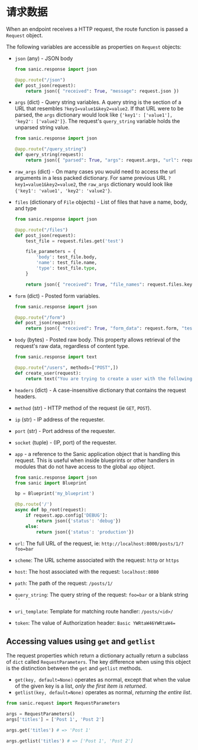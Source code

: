 # 请求数据

When an endpoint receives a HTTP request, the route function is passed a
`Request` object.

The following variables are accessible as properties on `Request` objects:

- `json` (any) - JSON body

  ```python
  from sanic.response import json

  @app.route("/json")
  def post_json(request):
      return json({ "received": True, "message": request.json })
  ```

- `args` (dict) - Query string variables. A query string is the section of a
  URL that resembles `?key1=value1&key2=value2`. If that URL were to be parsed,
  the `args` dictionary would look like `{'key1': ['value1'], 'key2': ['value2']}`.
  The request's `query_string` variable holds the unparsed string value.

  ```python
  from sanic.response import json

  @app.route("/query_string")
  def query_string(request):
      return json({ "parsed": True, "args": request.args, "url": request.url, "query_string": request.query_string })
  ```

- `raw_args` (dict) - On many cases you would need to access the url arguments in
  a less packed dictionary. For same previous URL `?key1=value1&key2=value2`, the
  `raw_args` dictionary would look like `{'key1': 'value1', 'key2': 'value2'}`.

- `files` (dictionary of `File` objects) - List of files that have a name, body, and type

  ```python
  from sanic.response import json

  @app.route("/files")
  def post_json(request):
      test_file = request.files.get('test')

      file_parameters = {
          'body': test_file.body,
          'name': test_file.name,
          'type': test_file.type,
      }

      return json({ "received": True, "file_names": request.files.keys(), "test_file_parameters": file_parameters })
  ```

- `form` (dict) - Posted form variables.

  ```python
  from sanic.response import json

  @app.route("/form")
  def post_json(request):
      return json({ "received": True, "form_data": request.form, "test": request.form.get('test') })
  ```

- `body` (bytes) - Posted raw body. This property allows retrieval of the
  request's raw data, regardless of content type.

  ```python
  from sanic.response import text

  @app.route("/users", methods=["POST",])
  def create_user(request):
      return text("You are trying to create a user with the following POST: %s" % request.body)
  ```

- `headers` (dict) - A case-insensitive dictionary that contains the request headers.

- `method` (str) - HTTP method of the request (ie `GET`, `POST`).

- `ip` (str) - IP address of the requester.

- `port` (str) - Port address of the requester.

- `socket` (tuple) - (IP, port) of the requester.

- `app` - a reference to the Sanic application object that is handling this request. This is useful when inside blueprints or other handlers in modules that do not have access to the global `app` object.

  ```python
  from sanic.response import json
  from sanic import Blueprint

  bp = Blueprint('my_blueprint')

  @bp.route('/')
  async def bp_root(request):
      if request.app.config['DEBUG']:
          return json({'status': 'debug'})
      else:
          return json({'status': 'production'})

  ```
- `url`: The full URL of the request, ie: `http://localhost:8000/posts/1/?foo=bar`
- `scheme`: The URL scheme associated with the request: `http` or `https`
- `host`: The host associated with the request: `localhost:8080`
- `path`: The path of the request: `/posts/1/`
- `query_string`: The query string of the request: `foo=bar` or a blank string `''`
- `uri_template`: Template for matching route handler: `/posts/<id>/`
- `token`: The value of Authorization header: `Basic YWRtaW46YWRtaW4=`

## Accessing values using `get` and `getlist`

The request properties which return a dictionary actually return a subclass of
`dict` called `RequestParameters`. The key difference when using this object is
the distinction between the `get` and `getlist` methods.

- `get(key, default=None)` operates as normal, except that when the value of
  the given key is a list, *only the first item is returned*.
- `getlist(key, default=None)` operates as normal, *returning the entire list*.

```python
from sanic.request import RequestParameters

args = RequestParameters()
args['titles'] = ['Post 1', 'Post 2']

args.get('titles') # => 'Post 1'

args.getlist('titles') # => ['Post 1', 'Post 2']
```